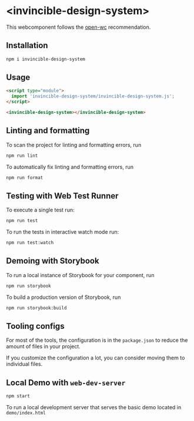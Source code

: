 # \<invincible-design-system>

This webcomponent follows the [open-wc](https://github.com/open-wc/open-wc) recommendation.

## Installation

```bash
npm i invincible-design-system
```

## Usage

```html
<script type="module">
  import 'invincible-design-system/invincible-design-system.js';
</script>

<invincible-design-system></invincible-design-system>
```

## Linting and formatting

To scan the project for linting and formatting errors, run

```bash
npm run lint
```

To automatically fix linting and formatting errors, run

```bash
npm run format
```

## Testing with Web Test Runner

To execute a single test run:

```bash
npm run test
```

To run the tests in interactive watch mode run:

```bash
npm run test:watch
```

## Demoing with Storybook

To run a local instance of Storybook for your component, run

```bash
npm run storybook
```

To build a production version of Storybook, run

```bash
npm run storybook:build
```


## Tooling configs

For most of the tools, the configuration is in the `package.json` to reduce the amount of files in your project.

If you customize the configuration a lot, you can consider moving them to individual files.

## Local Demo with `web-dev-server`

```bash
npm start
```

To run a local development server that serves the basic demo located in `demo/index.html`
